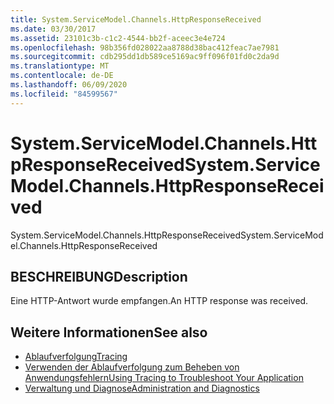```yaml
---
title: System.ServiceModel.Channels.HttpResponseReceived
ms.date: 03/30/2017
ms.assetid: 23101c3b-c1c2-4544-bb2f-aceec3e4e724
ms.openlocfilehash: 98b356fd028022aa8788d38bac412feac7ae7981
ms.sourcegitcommit: cdb295dd1db589ce5169ac9ff096f01fd0c2da9d
ms.translationtype: MT
ms.contentlocale: de-DE
ms.lasthandoff: 06/09/2020
ms.locfileid: "84599567"
---
```

# <a name="systemservicemodelchannelshttpresponsereceived"></a><span data-ttu-id="22355-102">System.ServiceModel.Channels.HttpResponseReceived</span><span class="sxs-lookup"><span data-stu-id="22355-102">System.ServiceModel.Channels.HttpResponseReceived</span></span>
<span data-ttu-id="22355-103">System.ServiceModel.Channels.HttpResponseReceived</span><span class="sxs-lookup"><span data-stu-id="22355-103">System.ServiceModel.Channels.HttpResponseReceived</span></span>  
  
## <a name="description"></a><span data-ttu-id="22355-104">BESCHREIBUNG</span><span class="sxs-lookup"><span data-stu-id="22355-104">Description</span></span>  
 <span data-ttu-id="22355-105">Eine HTTP-Antwort wurde empfangen.</span><span class="sxs-lookup"><span data-stu-id="22355-105">An HTTP response was received.</span></span>  
  
## <a name="see-also"></a><span data-ttu-id="22355-106">Weitere Informationen</span><span class="sxs-lookup"><span data-stu-id="22355-106">See also</span></span>

- [<span data-ttu-id="22355-107">Ablaufverfolgung</span><span class="sxs-lookup"><span data-stu-id="22355-107">Tracing</span></span>](index.md)
- [<span data-ttu-id="22355-108">Verwenden der Ablaufverfolgung zum Beheben von Anwendungsfehlern</span><span class="sxs-lookup"><span data-stu-id="22355-108">Using Tracing to Troubleshoot Your Application</span></span>](using-tracing-to-troubleshoot-your-application.md)
- [<span data-ttu-id="22355-109">Verwaltung und Diagnose</span><span class="sxs-lookup"><span data-stu-id="22355-109">Administration and Diagnostics</span></span>](../index.md)
